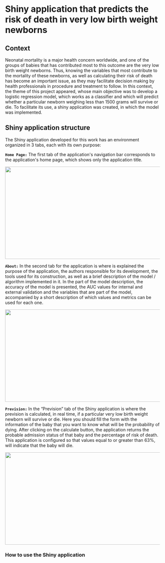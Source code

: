 
# Shiny application that predicts the risk of death in very low birth weight newborns
## Context
Neonatal mortality is a major health concern worldwide, and one of the groups of babies that has contributed most to this outcome are the very low birth weight newborns. Thus, knowing the variables that most contribute to the mortality of these newborns, as well as calculating their risk of death has become an important issue, as they may facilitate decision making by health professionals in procedure and treatment to follow. In this context, the theme of this project appeared, whose main objective was to develop a logistic regression model, which works as a classifier and which will predict whether a particular newborn weighing less than 1500 grams will survive or die. To facilitate its use, a shiny application was created, in which the model was implemented.

## Shiny application structure
The Shiny application developed for this work has an environment organized in 3 tabs, each with its own purpose:<br/>

**`Home Page:`** The first tab of the application's navigation bar corresponds to the application's home page, which shows only the application title.<br/>

<p align ="center">
  <img src="https://github.com/Claudia-Rodrigues/Risk-of-death-VLBWNM/blob/main/image/HomePage.PNG" width="650" height="300" />

**`About:`** In the second tab for the application is where is explained the purpose of the application, the authors responsible for its development, the tools used for its construction, as well as a brief description of the model / algorithm implemented in it. In the part of the model description, the accuracy of the model is presented, the AUC values for internal and external validation and the variables that are part of the model, accompanied by a short description of which values and metrics can be used for each one.<br/>

<p align ="center">
  <img src="https://github.com/Claudia-Rodrigues/Risk-of-death-VLBWNM/blob/main/image/About.PNG" width="650" height="300" />

**`Prevision:`** In the “Prevision” tab of the Shiny application is where the prevision is calculated, in real time, if a particular very low birth weight newborn will survive or die. Here you should fill the form with the information of the baby that you want to know what will be the probability of dying. After clicking on the calculate button, the application returns the probable admission status of that baby and the percentage of risk of death. This application is configured so that values equal to or greater than 63%, will indicate that the baby will die.

<p align ="center">
  <img src="https://github.com/Claudia-Rodrigues/Risk-of-death-VLBWNM/blob/main/image/Prevision.PNG" width="650" height="300" />
  
  ### How to use the Shiny application
